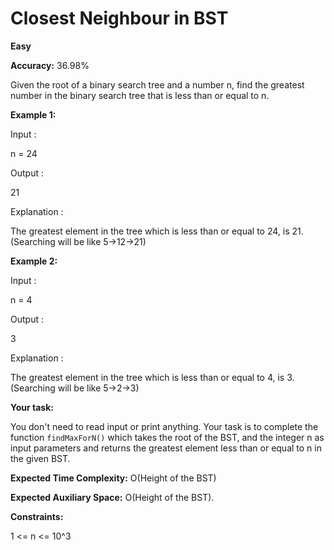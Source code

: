 # Closest Neighbour in BST

**Easy**

**Accuracy:** 36.98%

Given the root of a binary search tree and a number n, find the greatest number in the binary search tree that is less than or equal to n. 

**Example 1:**

Input : 

n = 24

Output : 

21

Explanation : 

The greatest element in the tree which is less than or equal to 24, is 21. (Searching will be like 5->12->21)

**Example 2:**

Input : 

n = 4

Output : 

3

Explanation : 

The greatest element in the tree which is less than or equal to 4, is 3. (Searching will be like 5->2->3)

**Your task:**

You don't need to read input or print anything. Your task is to complete the function `findMaxForN()` which takes the root of the BST, and the integer n as input parameters and returns the greatest element less than or equal to n in the given BST.

**Expected Time Complexity:** O(Height of the BST)

**Expected Auxiliary Space:** O(Height of the BST).

**Constraints:**

1 <= n <= 10^3
